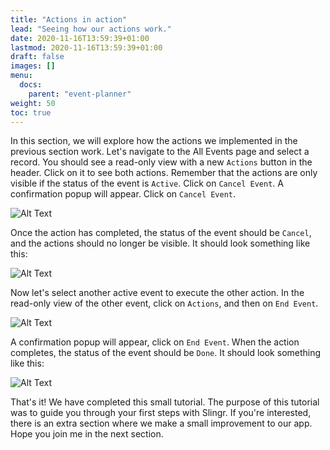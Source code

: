 ```yaml
---
title: "Actions in action"
lead: "Seeing how our actions work."
date: 2020-11-16T13:59:39+01:00
lastmod: 2020-11-16T13:59:39+01:00
draft: false
images: []
menu:
  docs:
    parent: "event-planner"
weight: 50
toc: true
---
```


In this section, we will explore how the actions we implemented in the previous section work. Let's navigate to the All Events page and select a record. You should see a read-only view with a new `Actions` button in the header. Click on it to see both actions. Remember that the actions are only visible if the status of the event is `Active`. Click on `Cancel Event`. A confirmation popup will appear. Click on `Cancel Event`.

![Alt Text](https://maximiranda.github.io/slingrDoc/images/vendor/event-planner/action-in-actions/ww_event_planner_cancel_event_action_runtime.png)

Once the action has completed, the status of the event should be `Cancel`, and the actions should no longer be visible. It should look something like this:

![Alt Text](https://maximiranda.github.io/slingrDoc/images/vendor/event-planner/action-in-actions/ww_event_planner_event_cancelled.png)

Now let's select another active event to execute the other action. In the read-only view of the other event, click on `Actions`, and then on `End Event`.

![Alt Text](https://maximiranda.github.io/slingrDoc/images/vendor/event-planner/action-in-actions/ww_event_planner_end_event_action_runtime.png)

A confirmation popup will appear, click on `End Event`. When the action completes, the status of the event should be `Done`. It should look something like this:

![Alt Text](https://maximiranda.github.io/slingrDoc/images/vendor/event-planner/action-in-actions/ww_event_planner_event_ended.png)

That's it! We have completed this small tutorial. The purpose of this tutorial was to guide you through your first steps with Slingr. If you're interested, there is an extra section where we make a small improvement to our app. Hope you join me in the next section.
